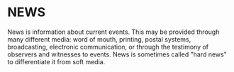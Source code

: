 # NEWS
News is information about current events. This may be provided through many different media: word of mouth, printing, postal systems, broadcasting, electronic communication, or through the testimony of observers and witnesses to events. News is sometimes called "hard news" to differentiate it from soft media.
